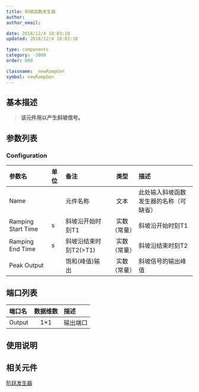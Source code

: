 ```yaml
---
title: 斜坡函数发生器
author: 
author_email:

date: 2018/12/4 10:03:10
updated: 2018/12/4 10:03:10

type: components
category: -3008
order: 800

classname: _newRampGen
symbol: newRampGen
---
```

## 基本描述


> **该元件用以产生斜坡信号。**

## 参数列表
### Configuration
| 参数名 | 单位 | 备注 | 类型 | 描述 |
| :--- | :--- | :--- | :--: | :--- |
| Name |  | 元件名称 | 文本 | 此处输入斜坡函数发生器的名称（可缺省） |
| Ramping Start Time | s | 斜坡沿开始时刻T1 | 实数（常量） | 斜坡沿开始时刻T1  |
| Ramping End Time | s | 斜坡沿结束时刻T2(>T1) | 实数（常量） | 斜坡沿结束时刻T2 |
| Peak Output |  | 饱和(峰值)输出 | 实数（常量） | 斜坡信号的输出峰值 |


## 端口列表

| 端口名 | 数据维数 | 描述 |
| :--- | :--:  | :--- |
| Output | 1×1 |输出端口 |

## 使用说明



## 相关元件

[阶跃发生器](comp_newStepGen.md)

